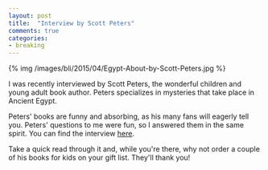 ```yaml
---
layout: post
title: 	"Interview by Scott Peters"
comments: true
categories:
- breaking
---
```


{% img /images/bli/2015/04/Egypt-About-by-Scott-Peters.jpg %}

I was recently interviewed by Scott Peters, the wonderful children and young adult book author. Peters specializes in mysteries that take place in Ancient Egypt. 

<!--more-->

Peters' books are funny and absorbing, as his many fans will eagerly tell you. Peters' questions to me were fun, so I answered them in the same spirit. You can find the interview [here](http://www.egyptabout.com/2015/04/author-lester-pickers-cool-hat-and-more.html).

Take a quick read through it and, while you're there, why not order a couple of his books for kids on your gift list. They'll thank you!





